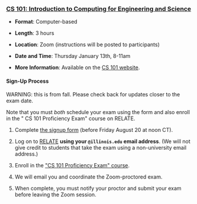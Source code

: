 ### <a name="CS101" class="anchor"></a>[CS 101: Introduction to Computing for Engineering and Science](https://relate.cs.illinois.edu/course/cs101-prof/)

* **Format**:  Computer-based
<!--- -->
* **Length**:  3 hours
<!--- -->
* **Location**:  Zoom (instructions will be posted to participants)
<!--- -->
* **Date and Time**:  Thursday January 13th, 8-11am
<!--- -->
* **More Information**:  Available on the [CS 101 website](https://relate.cs.illinois.edu/course/cs101-prof/).

#### Sign-Up Process

WARNING:  this is from fall.   Please check back for updates closer to the exam date.

Note that you must *both* schedule your exam using the form and also enroll in the "
CS 101 Proficiency Exam" course on RELATE.

1. Complete [the signup form](https://forms.illinois.edu/sec/1536163947) (before Friday August 20 at noon CT).
<!--- -->
2. Log on to [RELATE](https://relate.cs.illinois.edu/course/cs101-prof/) **using your `@illinois.edu` email address**.
(We will not give credit to students that take the exam using a non-university email address.)
<!--- -->
3. Enroll in the ["CS 101 Proficiency Exam" course](https://relate.cs.illinois.edu/course/cs101-prof/).
<!--- -->
4. We will email you and coordinate the Zoom-proctored exam.
<!-- -->
5. When complete, you must notify your proctor and submit your exam before leaving the Zoom session.
